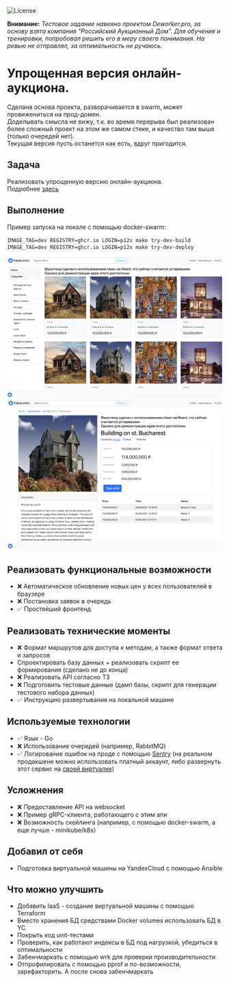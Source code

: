 ![License](https://img.shields.io/github/license/p12s/auction-house)

**Внимание:** *Тестовое задание навеяно проектом Deworker.pro, за основу взята компания "Российский Аукционный Дом". Для обучения и тренировки, попробовал решить его в меру своего понимания. На ревью не отправлял, за оптимальность не ручаюсь.*

# Упрощенная версия онлайн-аукциона.
Сделана основа проекта, разворачивается в swarm, может провижениться на прод-домен.   
Доделывать смысла не вижу, т.к. во время перерыва был реализован более сложный проект на этом же самом стеке, и качество там выше (только очередей нет).  
Текущая версия пусть останется как есть, вдруг пригодится.  
  
## Задача
Реализовать упрощенную версию онлайн-аукциона.     
Подробнее [здесь](task.md)

## Выполнение
Пример запуска на локале с помощью docker-swarm:
```
IMAGE_TAG=dev REGISTRY=ghcr.io LOGIN=p12s make try-dev-build
IMAGE_TAG=dev REGISTRY=ghcr.io LOGIN=p12s make try-dev-deploy
```
![home](https://github.com/p12s/auction-house/blob/master/home.png?raw=true)    
![detail](https://github.com/p12s/auction-house/blob/master/detail.png?raw=true)    
  
## Реализовать функциональные возможности
- ❌ Автоматическое обновление новых цен у всех пользователей в браузере
- ❌ Постановка заявок в очередь
- ✅ Простейший фронтенд

## Реализовать технические моменты
- ❌ Формат маршрутов для доступа к методам, а также формат ответа и запросов
- Спроектировать базу данных + реализовать скрипт ее формирования (сделано не до конца)
- ❌ Реализовать API согласно ТЗ
- ❌ Подготовить тестовые данные (дамп базы, скрипт для генерации тестового набора данных)
- ✅ Инструкцию развертывания на локальной машине

## Используемые технологии
- ✅ Язык - Go
- ❌ Использование очередей (например, RabbitMQ)
- ✅ Логирование ошибок на проде с помощью [Sentry](https://sentry.io) (на реальном продакшене можно использовать платный аккаунт, либо развернуть этот сервис на [своей виртуалке](https://develop.sentry.dev/self-hosted/))

## Усложнения
- ❌ Предоставление API на websocket
- ❌ Пример gRPC-клиента, работающего с этим апи
- ❌ Возможность скейлинга (например, с помощью docker-swarm, а еще лучше - minikube/k8s)

## Добавил от себя
- Подготовка виртуальной машины на YandexCloud с помощью Ansible

## Что можно улучшить
- Добавить IaaS - создание виртуальной машины с помощью Terraform
- Вместо хранения БД средствами Docker volumes использовать БД в YC
- Покрыть код unit-тестами
- Проверить, как работают индексы в БД под нагрузкой, убедиться в оптимальности
- Забенчмаркать с помощью wrk для проверки производительности
- Отпрофилировать с помощью pprof и по-возможности, зарефакторить. А после снова забенчмаркать  
